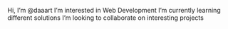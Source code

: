 Hi, I’m @daaart
I’m interested in Web Development
I’m currently learning different solutions
I’m looking to collaborate on interesting projects
